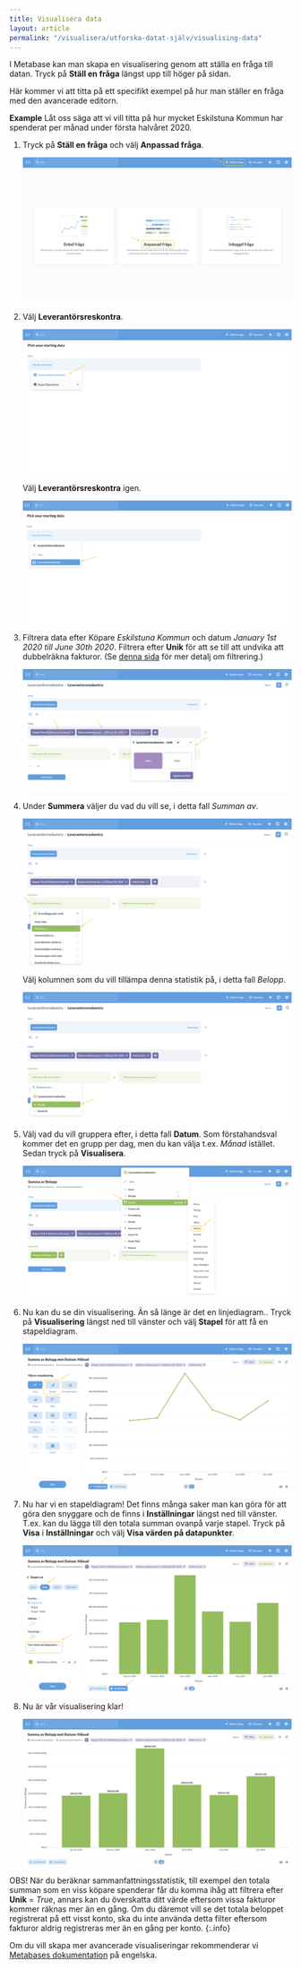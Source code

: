 ```yaml
---
title: Visualisera data
layout: article
permalink: "/visualisera/utforska-datat-själv/visualising-data"
---
```


I Metabase kan man skapa en visualisering genom att ställa en fråga till datan. Tryck på **Ställ en fråga** längst upp till höger på sidan.

Här kommer vi att titta på ett specifikt exempel på hur man ställer en fråga med den avancerade editorn.

**Example**
Låt oss säga att vi vill titta på hur mycket Eskilstuna Kommun har spenderat per månad under första halvåret 2020.

1. Tryck på **Ställ en fråga** och välj **Anpassad fråga**.

    ![](/assets/images/userguide/metabase-question-example-1.png)

2. Välj **Leverantörsreskontra**.

   ![](/assets/images/userguide/metabase-question-example-2-1.png)

   Välj **Leverantörsreskontra** igen.

   ![](/assets/images/userguide/metabase-question-example-2-2.png)

3. Filtrera data efter Köpare *Eskilstuna Kommun* och datum *January 1st 2020 till June 30th 2020*. Filtrera efter **Unik** för att se till att undvika att dubbelräkna fakturor. (Se [denna sida](/visualisera/utforska-datat-själv/filtering-the-data) för mer detalj om filtrering.)

   ![](/assets/images/userguide/metabase-question-example-3.png)

4. Under **Summera** väljer du vad du vill se, i detta fall *Summan av*.

   ![](/assets/images/userguide/metabase-question-example-4-1.png)

   Välj kolumnen som du vill tillämpa denna statistik på, i detta fall *Belopp*.

   ![](/assets/images/userguide/metabase-question-example-4-2.png)

5. Välj vad du vill gruppera efter, i detta fall **Datum**. Som förstahandsval kommer det en grupp per dag, men du kan välja t.ex. *Månad* istället. Sedan tryck på **Visualisera**.

   ![](/assets/images/userguide/metabase-question-example-5.png)

6. Nu kan du se din visualisering. Än så länge är det en linjediagram.. Tryck på **Visualisering** längst ned till vänster och välj **Stapel** för att få en stapeldiagram.

   ![](/assets/images/userguide/metabase-question-example-6.png)

7. Nu har vi en stapeldiagram! Det finns många saker man kan göra för att göra den snyggare och de finns i **Inställningar** längst ned till vänster. T.ex. kan du lägga till den totala summan ovanpå varje stapel. Tryck på **Visa** i **Inställningar** och välj **Visa värden på datapunkter**.

   ![](/assets/images/userguide/metabase-question-example-7.png)

8. Nu är vår visualisering klar!

   ![](/assets/images/userguide/metabase-question-example-8.png)

<i class="fas fa-info-circle"></i>
OBS! När du beräknar sammanfattningsstatistik, till exempel den totala summan som en viss köpare spenderar får du komma ihåg att filtrera efter **Unik** = *True*, annars kan du överskatta ditt värde eftersom vissa fakturor kommer räknas mer än en gång. Om du däremot vill se det totala beloppet registrerat på ett visst konto, ska du inte använda detta filter eftersom fakturor aldrig registreras mer än en gång per konto.
{:.info}

Om du vill skapa mer avancerade visualiseringar rekommenderar vi [Metabases dokumentation](https://www.metabase.com/docs/latest/users-guide/custom-questions.html) på engelska.
